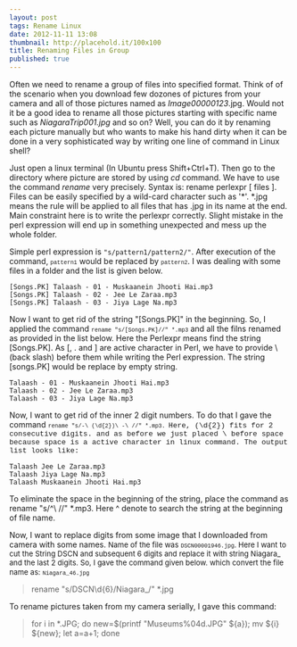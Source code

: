 ```yaml
---
layout: post
tags: Rename Linux
date: 2012-11-11 13:08
thumbnail: http://placehold.it/100x100
title: Renaming Files in Group
published: true
---
```



Often we need to rename a group of files into specified format. Think of of the scenario when you download few dozones of pictures from your camera and all of those pictures named as _Image00000123_.jpg. Would not it be a good idea to rename all those pictures starting with specific name such as _NiagaraTrip001.jpg_ and so on? Well, you can do it by renaming each picture manually but who wants to make his hand dirty when it can be done in a very sophisticated way by writing one line of command in Linux shell?

Just open a linux terminal (In Ubuntu press Shift+Ctrl+T). Then go to the directory where picture are stored by using _cd_ command. We have to use the command _rename_ very precisely. Syntax is: rename perlexpr [ files ]. Files can be easily specified by a wild-card character such as '\*'. \*.jpg means the rule will be applied to all files that has .jpg in its name at the end. Main constraint here is to write the perlexpr correctly. Slight mistake in the perl expression will end up in something unexpected and mess up the whole folder.

Simple perl expression is `"s/pattern1/pattern2/"`. After execution of the command,  <span style="font-size: x-small;"><span style="font-family: &quot;Courier New&quot;,Courier,monospace;">pattern1</span></span> would be replaced by <span style="font-size: x-small;"><span style="font-family: &quot;Courier New&quot;,Courier,monospace;">pattern2</span></span>. I was dealing with some files in a folder and the list is given below.

```
[Songs.PK] Talaash - 01 - Muskaanein Jhooti Hai.mp3  
[Songs.PK] Talaash - 02 - Jee Le Zaraa.mp3  
[Songs.PK] Talaash - 03 - Jiya Lage Na.mp3
```
Now I want to get rid of the string "[Songs.PK]" in the beginning. So, I applied the command <span style="font-size: x-small;"><span style="font-family: &quot;Courier New&quot;,Courier,monospace;">rename "s/\[Songs\.PK\]//" *.mp3</span></span> and all the filns renamed as provided in the list below. Here the Perlexpr means find the string [Songs.PK]. As [, . and ] are active character in Perl, we have to provide \ (back slash) before them while writing the Perl expression. The string [songs.PK] would be replace by empty string.

```
Talaash - 01 - Muskaanein Jhooti Hai.mp3
Talaash - 02 - Jee Le Zaraa.mp3  
Talaash - 03 - Jiya Lage Na.mp3
```


Now, I want to get rid of the inner 2 digit numbers. To do that I gave the command <span style="font-size: x-small;"><span style="font-family: &quot;Courier New&quot;,Courier,monospace;">rename "s/-\ (\d{2})\ -\ //" *.mp3\. <span style="font-size: small;"><span style="font-family: inherit;">Here, (\d{2}) fits for 2 consecutive digits. and as before we just placed \ before space because space is a active character in linux command. The output list looks like:

```
Talaash Jee Le Zaraa.mp3
Talaash Jiya Lage Na.mp3
Talaash Muskaanein Jhooti Hai.mp3
```

To eliminate the space in the beginning of the string, place the command as rename "s/^\ //" *.mp3. Here ^ denote to search the string at the beginning of file name.


Now, I want to replace digits from some image that I downloaded from camera with some names.</span> <span style="font-size: small;">Name of the file was</span> <span style="font-size: small;"><span style="font-size: x-small;"><span style="font-family: &quot;Courier New&quot;,Courier,monospace;">DSCN00001946.jpg</span></span></span><span style="font-size: small;">. Here I want to cut the String DSCN and subsequent 6 digits and replace it with string Niagara_ and the last 2 digits. So, I gave the command given below. which convert the file name as:</span> <span style="font-size: small;"><span style="font-size: x-small;"><span style="font-family: &quot;Courier New&quot;,Courier,monospace;">Niagara_46.jpg

>rename "s/DSCN\d{6}/Niagara_/" *.jpg

To rename pictures taken from my camera serially, I gave this command:

>for i in *.JPG; do new=$(printf "Museums%04d.JPG" ${a}); mv ${i} ${new}; let a=a+1; done  
